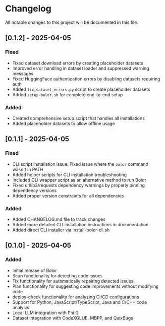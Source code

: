 # Changelog

All notable changes to this project will be documented in this file.

## [0.1.2] - 2025-04-05

### Fixed
- Fixed dataset download errors by creating placeholder datasets
- Improved error handling in dataset loader and suppressed warning messages
- Fixed HuggingFace authentication errors by disabling datasets requiring auth
- Added `fix_dataset_errors.py` script to create placeholder datasets
- Added `setup-bolor.sh` for complete end-to-end setup

### Added
- Created comprehensive setup script that handles all installations
- Added placeholder datasets to allow offline usage

## [0.1.1] - 2025-04-05

### Fixed
- CLI script installation issue: Fixed issue where the `bolor` command wasn't in PATH
- Added helper scripts for CLI installation troubleshooting
- Included CLI wrapper script as an alternative method to run Bolor
- Fixed urllib3/requests dependency warnings by properly pinning dependency versions
- Added proper version constraints for all dependencies

### Added
- Added CHANGELOG.md file to track changes
- Added more detailed CLI installation instructions in documentation
- Added direct CLI installer via install-bolor-cli.sh

## [0.1.0] - 2025-04-05

### Added
- Initial release of Bolor
- Scan functionality for detecting code issues
- Fix functionality for automatically repairing detected issues
- Plan functionality for suggesting code improvements without modifying code
- deploy-check functionality for analyzing CI/CD configurations
- Support for Python, JavaScript/TypeScript, Java and C/C++ code analysis
- Local LLM integration with Phi-2
- Dataset integration with CodeXGLUE, MBPP, and QuixBugs
